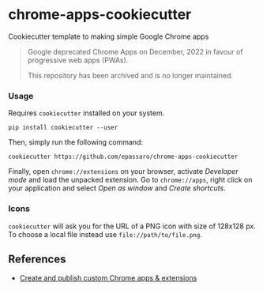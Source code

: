 # chrome-apps-cookiecutter
Cookiecutter template to making simple Google Chrome apps

> Google deprecated Chrome Apps on December, 2022 in favour of progressive web apps (PWAs).
>
> This repository has been archived and is no longer maintained.

### Usage

Requires `cookiecutter` installed on your system.

```
pip install cookiecutter --user
```

Then, simply run the following command:

```
cookiecutter https://github.com/epassaro/chrome-apps-cookiecutter
```

Finally, open `chrome://extensions` on your browser, activate _Developer mode_ and load the unpacked extension. Go to `chrome://apps`, right click on your application and select _Open as window_ and _Create shortcuts_.

### Icons

`cookiecutter` will ask you for the URL of a PNG icon with size of 128x128 px. To choose a local file instead use `file://path/to/file.png`.


## References

- [Create and publish custom Chrome apps & extensions](https://support.google.com/chrome/a/answer/2714278?hl=en)
